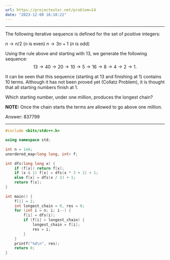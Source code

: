 ```yaml
---
url: https://projecteuler.net/problem=14
date: "2023-12-08 16:18:22"
---
```

---
The following iterative sequence is defined for the set of positive integers:

$n \to n/2$ ($n$ is even)
$n \to 3n + 1$ ($n$ is odd)

Using the rule above and starting with $13$, we generate the following sequence:
$$13 \to 40 \to 20 \to 10 \to 5 \to 16 \to 8 \to 4 \to 2 \to 1.$$

It can be seen that this sequence (starting at $13$ and finishing at $1$) contains $10$ terms. Although it has not been proved yet (Collatz Problem), it is thought that all starting numbers finish at $1$.

Which starting number, under one million, produces the longest chain?

**NOTE:** Once the chain starts the terms are allowed to go above one million.

Answer: 837799

---
```cpp
#include <bits/stdc++.h>  
  
using namespace std;  
  
int n = 1e6;  
unordered_map<long long, int> f;  
  
int dfs(long long x) {  
    if (f[x]) return f[x];  
    if (x & 1) f[x] = dfs(x * 3 + 1) + 1;  
    else f[x] = dfs(x / 2) + 1;  
    return f[x];  
}  
  
int main() {  
    f[1] = 1;  
    int longest_chain = 0, res = 0;  
    for (int i = n; i; i--) {  
        f[i] = dfs(i);  
        if (f[i] > longest_chain) {  
            longest_chain = f[i];  
            res = i;  
        }  
    }  
    printf("%d\n", res);  
    return 0;  
}
```